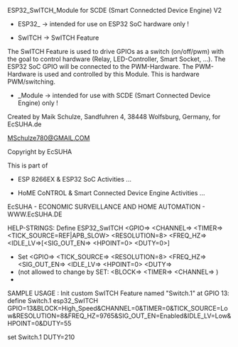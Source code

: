 ESP32_SwITCH_Module for SCDE (Smart Connedcted Device Engine) V2

- ESP32_ -> intended for use on ESP32 SoC hardware only ! 

- SwITCH -> SwITCH Feature

The SwITCH Feature is used to drive GPIOs as a switch (on/off/pwm) with the goal to control hardware
(Relay, LED-Controller, Smart Socket, ...). The ESP32 SoC GPIO will be connected to the PWM-Hardware.
The PWM-Hardware is used and controlled by this Module. This is hardware PWM/switching.

- _Module -> intended for use with SCDE (Smart Connected Device Engine) only !


Created by Maik Schulze, Sandfuhren 4, 38448 Wolfsburg, Germany, for EcSUHA.de

MSchulze780@GMAIL.COM

Copyright by EcSUHA

This is part of

- ESP 8266EX & ESP32 SoC Activities ...

- HoME CoNTROL & Smart Connected Device Engine Activities ...
 
EcSUHA - ECONOMIC SURVEILLANCE AND HOME AUTOMATION - WWW.EcSUHA.DE
   
   
  HELP-STRINGS:
  Define <Def-Name> ESP32_SwITCH <GPIO=> <CHANNEL=> <TIMER=> <TICK_SOURCE=REF|APB_SLOW> <RESOLUTION=8> <FREQ_HZ=> <IDLE_LV=>[<SIG_OUT_EN=> <HPOINT=0> <DUTY=0>]
 * Set <Def-Name> <GPIO=> <TICK_SOURCE=> <RESOLUTION=8> <FREQ_HZ=> <SIG_OUT_EN=> <IDLE_LV=> <HPOINT=0> <DUTY=>
 * (not allowed to change by SET: <BLOCK=> <TIMER=> <CHANNEL=> )
 *
 
 SAMPLE USAGE :
 Init custom SwITCH Feature named "Switch.1" at GPIO 13:
 define Switch.1 esp32_SwITCH GPIO=13&BLOCK=High_Speed&CHANNEL=0&TIMER=0&TICK_SOURCE=Low&RESOLUTION=8&FREQ_HZ=9765&SIG_OUT_EN=Enabled&IDLE_LV=Low&HPOINT=0&DUTY=55
 
 set Switch.1 DUTY=210
 
 
 
